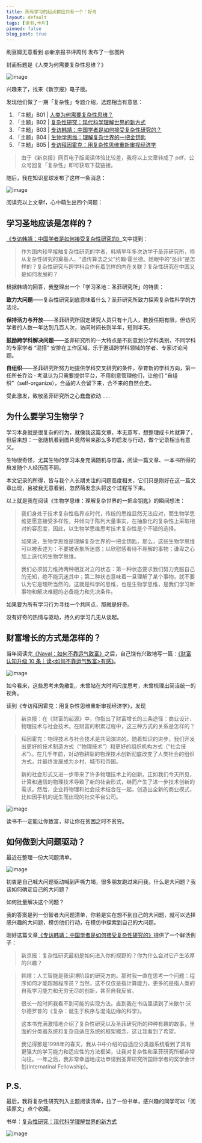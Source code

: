 ```yaml
---
title: 所有学习的起点都应只有一个：好奇
layout: default
tags: [读书,卡片]
pinned: false
blog_post: true
---
```



刷豆瓣无意看到 @新京报书评周刊 发布了一张图片

封面标题是《人类为何需要复杂性思维？》

![image](https://upload-images.jianshu.io/upload_images/32598-56d5947337f042d6?imageMogr2/auto-orient/strip%7CimageView2/2/w/1240)

兴趣来了，找来《新京报》电子版。

发现他们做了一期「复杂性」专题介绍，选题相当有意思：

1. 「主题」B01 | [人类为何需要复杂性思维？](http://epaper.bjnews.com.cn/html/2019-11/16/content_771215.htm?div=-1)
2. 「主题」B02 | [复杂性研究：现代科学理解世界的新方式](http://epaper.bjnews.com.cn/html/2019-11/16/content_771216.htm?div=-1)
3. 「主题」B03 | [专访韩靖：中国学者是如何接受复杂性研究的？](http://epaper.bjnews.com.cn/html/2019-11/16/content_771217.htm?div=-1)
4. 「主题」B04 | [生物学思维：理解复杂世界的一把金钥匙](http://epaper.bjnews.com.cn/html/2019-11/16/content_771218.htm?div=-1)
5. 「主题」B05 | [专访拜因霍克：用复杂性思维重新审视经济学](http://epaper.bjnews.com.cn/html/2019-11/16/content_771219.htm?div=-1)

> 由于《新京报》网页电子版阅读体验比较差，我将以上文章转成了 pdf，公众号回复「复杂性」即可获取下载链接。

随后，我在知识星球发布了这样一条消息：

![image](https://upload-images.jianshu.io/upload_images/32598-8918f22eeae8893e?imageMogr2/auto-orient/strip%7CimageView2/2/w/1240)

阅读完以上文章f，心中萌生出四个问题：

## 学习圣地应该是怎样的？

[《专访韩靖：中国学者是如何接受复杂性研究的》](http://epaper.bjnews.com.cn/html/2019-11/16/content_771217.htm?div=-1)文中提到：

 > 作为国内较早接触复杂性研究的学者，韩靖早年多次访学于圣菲研究所，师从复杂性研究的奠基人、“遗传算法之父”约翰·霍兰德。她眼中的“圣菲”是怎样的？复杂性研究与跨学科合作有着怎样的内在关联？复杂性研究在中国又是如何发展的？

根据韩靖的回答，我整理出一个「学习圣地：圣菲研究所」的特质：

**致力大问题**——复杂性研究到底意味着什么？圣菲研究所致力探索复杂性科学的方法论。

**保持活力与开放**——圣菲研究所固定研究人员只有十几人，教授任期有限，但访问学者的人数一年达到几百人次，访问时间长则半年，短则半天。

**鼓励跨学科解决问题**——圣菲研究所的一大特点是不刻意划分学科类别，不同学科的专家学者 “混搭” 安排在工作区域，乐于邀请跨学科领域的学者、专家讨论问题。

**自组织**——圣菲研究所努力地提供学科交叉研究的条件，孕育新的学科方向，第一任所长乔治 · 考温认为只需要提供平台，不用刻意管理他们，让他们 “自组织”（self-organize），合适的人会留下来，合不来的自然会走。

受此激发，致敬圣菲研究所之心蠢蠢欲动……


## 为什么要学习生物学？

学习本身就是很复杂的行为，就像我这篇文章，本无意写，想整理成卡片就算了，但后来想：一张随机看到图片竟然带来那么多的启发与行动，做个记录相当有意义。

生物很奇怪，尤其生物的学习本身充满随机与惊喜，阅读一篇文章、一本书所得的启发随个人经历而不同。

本文记录的所得，皆与我个人长期关注的问题高度相关，它们只是刚好在这一篇文章出现，且被我无意看到，忽然萌发念头将这个过程写下来。

以上就是我在阅读《生物学思维：理解复杂世界的一把金钥匙》的瞬间想法：

> 我们身处于技术复杂性临界点时代，传统的思维显然无法应对，而生物学思维更愿意接受多样性，并倾向于陈列大量事实，在抽象化的复杂性上采取相对的容忍度，因此，以生物学思维思考技术复杂性是个不错的选择。
> 
> 如果说，生物学思维是理解复杂世界的一把金钥匙，那么，这些生物学思维可以被表述为：不要被表象所迷惑；以欣慰感看待不理解的事物；谦卑之心加上迭代的生物学思维。
> 
> 我们必须努力维持两种相互对立的状态：第一种状态要求我们努力克服自己的无知，绝不能沉迷其中；第二种状态意味着一旦理解了某个事物，就不要认为它是理所当然的。这就是科学的思维，也是生物学思维，是我们学习新事物和解决难题的必备能力和先决条件。
 
如果要为所有学习行为寻找一个共同点，那就是好奇。

没有好奇的热情与驱动，持久的学习几无从谈起。

## 财富增长的方式是怎样的？

当年阅读完[《Naval：如何不靠运气致富》](https://mp.weixin.qq.com/s/TfhBCbr8-IoHyPKtB3hTlw)之后，自己饶有兴致地写一篇：[《财富认知升级 10 条｜读<如何不靠运气致富>有感》](https://www.cnfeat.com/blog/2019/09/20/How2GetRich/)。

![image](https://upload-images.jianshu.io/upload_images/32598-c05ff3448f63ae0a?imageMogr2/auto-orient/strip%7CimageView2/2/w/1240)

如今看来，这些思考未免散乱，未曾站在大时间尺度思考，未曾梳理出简洁统一的视角。

读到《专访拜因霍克：用复杂性思维重新审视经济学》，发现

> 新京报：在《财富的起源》中，你指出了财富增长的三条途径：商业设计、物理技术与社会技术。在财富的积累过程中，这三种方式的关系是怎样的？

> 拜因霍克：物理技术与社会技术是共同演进的。随着知识的进步，我们开发出更好的技术制造方式（“物理技术”）和更好的组织机构方式（“社会技术”）。在几千年前，对动物耕犁的物理技术创新彻底改变了人类社会的组织方式，并最终发展成为乡村、城市和帝国。
> 
> 新的社会形式又进一步带来了许多物理技术上的创新。正如我们今天所见，计算和通信的物理技术导致了新的社会形式，继而产生了进一步技术创新的需求。然后，企业将物理和社会技术结合在一起，创造出全新的商业模式，比如因手机的诞生而出现的社交平台公司。

![image](https://upload-images.jianshu.io/upload_images/32598-4800e9393077c9db?imageMogr2/auto-orient/strip%7CimageView2/2/w/1240)

读书不一定能让你致富，却让你在贫困之时不贫穷。
　
## 如何做到大问题驱动？

最近在整理一份大问题清单。

![image](https://upload-images.jianshu.io/upload_images/32598-ae98ba904172cb9f?imageMogr2/auto-orient/strip%7CimageView2/2/w/1240)

初衷是自己喊大问题驱动喊到声嘶力竭，很多朋友跑过来问我，什么是大问题？我该如何确定自己的大问题？

如何批量解决这个问题？

我的答案是列一份智者大问题清单，你若是实在想不到自己的大问题，就可以选择感兴趣的大问题，模仿他们行动，在模仿中探索到自己的大问题。

刚好这篇文章[《专访韩靖：中国学者是如何接受复杂性研究的》](http://epaper.bjnews.com.cn/html/2019-11/16/content_771217.htm?div=-1)提供了一个鲜活例子：
　　
> 新京报：复杂性研究最初是如何进入你的视野的？你为什么会对它产生浓厚的兴趣？

> 韩靖：人工智能是我读博阶段的研究方向。那时我一直在思考一个问题：程序如何才能超越程序员？当然，这不仅仅是指计算能力，更多的是指人类的自我学习能力和无穷无尽的创新，甚至自我反省。
> 
> 很长一段时间我看不到可能的实现方法。直到我在书店里读到了米歇尔·沃尔德罗普的《复杂：诞生于秩序与混沌边缘的科学》。
> 
> 这本书充满激情地介绍了复杂性研究以及圣菲研究所的种种有趣的故事，里面的分类器系统和复杂自适应系统的框架概念，这让我看到了希望。
> 
> 我记得那是1998年的春天，我从书中介绍的自适应分类器系统看到了具有更强大的学习能力和适应性的方法框架，让我对复杂性和圣菲研究所都非常向往。一年之后，我非常幸运地成功申请到圣菲研究所国际学者的奖学金计划(Internatinal Fellowship)。


## P.S.

最后，我将复杂性研究列入主题阅读清单，拉了一份书单，感兴趣的同学可以「阅读原文」点个收藏。

书单：[复杂性研究：现代科学理解世界的新方式](https://www.douban.com/doulist/121231357/)

![image](https://upload-images.jianshu.io/upload_images/32598-ff72bc38200b6ea3?imageMogr2/auto-orient/strip%7CimageView2/2/w/1240)
